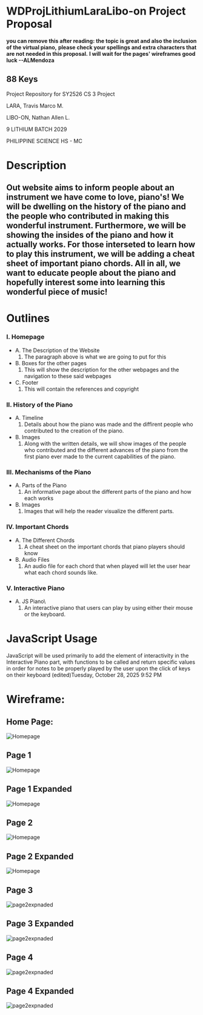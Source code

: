 # WDProjLithiumLaraLibo-on Project Proposal
**you can remove this after reading: the topic is great and also the inclusion of the virtual piano,** 
**please check your spellings and extra characters that are not needed in this proposal.**
**I will wait for the pages' wireframes good luck --ALMendoza**

## 88 Keys 

Project Repository for SY2526 CS 3 Project 

LARA, Travis Marco M.

LIBO-ON, Nathan Allen L.

9 LITHIUM BATCH 2029

PHILIPPINE SCIENCE HS - MC 

# Description

## Out website aims to inform people about an instrument we have come to love, piano's! We will be dwelling on the history of the piano and the people who contributed in making this wonderful instrument. Furthermore, we will be showing the insides of the piano and how it actually works. For those interseted to learn how to play this instrument, we will be adding a cheat sheet of important piano chords. All in all, we want to educate people about the piano and hopefully interest some into learning this wonderful piece of music!

# Outlines

### **I. Homepage** 
  * A. The Description of the Website
    1. The paragraph above is what we are going to put for this
  * B. Boxes for the other pages
    1. This will show the description for the other webpages and the navigation to these said webpages
  * C. Footer
    1. This will contain the references and copyright
### **II. History of the Piano**
  * A. Timeline
    1. Details about how the piano was made and the diffirent people who contributed to the creation of the piano.
  * B. Images
    1. Along with the written details, we will show images of the people who contributed and the different advances of the piano from the first piano ever made to the current capabilities of the piano.
### **III. Mechanisms of the Piano**
  * A. Parts of the Piano
    1. An informative page about the different parts of the piano and how each works
  * B. Images
    1. Images that will help the reader visualize the different parts.
### **IV. Important Chords** 
  * A. The Different Chords
    1. A cheat sheet on the important chords that piano players should know
  * B. Audio Files
    1. An audio file for each chord that when played will let the user hear what each chord sounds like.
### **V. Interactive Piano**
  * A. JS Piano\
    1. An interactive piano that users can play by using either their mouse or the keyboard.


# JavaScript Usage
JavaScript will be used primarily to add the element of interactivity in the Interactive Piano part, with functions to be called and return specific values in order for notes to be properly played by the user upon the click of keys on their keyboard (edited)Tuesday, October 28, 2025 9:52 PM


# Wireframe:

## Home Page: 
![Homepage](.assests/images/homepage.jpg "Mountain View")

## Page 1

![Homepage](.assests/images/page1.jpg "Mountain View")

## Page 1 Expanded

![Homepage](.assests/images/page1expanded.jpg "Mountain View")

## Page 2

![Homepage](.assests/images/page2.jpg "Mountain View")

## Page 2 Expanded

![Homepage](.assests/images/page2expanded.jpg "Mountain View")

## Page 3

![page2expnaded](.assests/images/page3.jpg "Mountain View")

## Page 3 Expanded

![page2expnaded](.assests/images/page3expanded.jpg "Mountain View")

## Page 4

![page2expnaded](.assests/images/page4.jpg "Mountain View")

## Page 4 Expanded

![page2expnaded](.assests/images/page4expanded.jpg "Mountain View")
